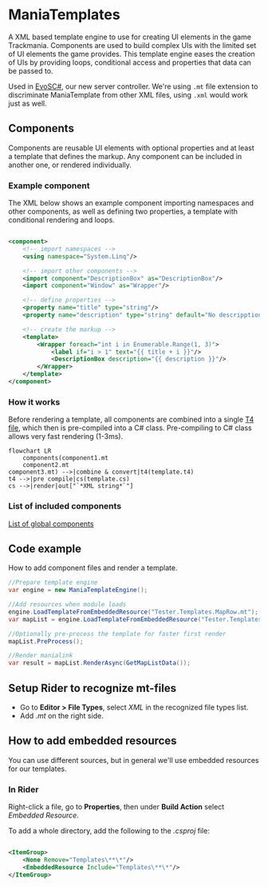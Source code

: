 ﻿# ManiaTemplates

A XML based template engine to use for creating UI elements in the game Trackmania.
Components are used to build complex UIs with the limited set of UI elements the game provides.
This template engine eases the creation of UIs by providing loops, conditional access and properties that data can be
passed to.

Used in [EvoSC#](https://github.com/EvoEsports/EvoSC-sharp), our new server controller.
We're using ``.mt`` file extension to discriminate ManiaTemplate from other XML files,
using `.xml` would work just as well.

## Components

Components are reusable UI elements with optional properties and at least a template that defines the markup.
Any component can be included in another one, or rendered individually.

### Example component

The XML below shows an example component importing namespaces and other components, as well as defining two properties,
a template with conditional rendering and loops.

````xml

<component>
    <!-- import namespaces -->
    <using namespace="System.Linq"/>

    <!-- import other components -->
    <import component="DescriptionBox" as="DescriptionBox"/>
    <import component="Window" as="Wrapper"/>

    <!-- define properties -->
    <property name="title" type="string"/>
    <property name="description" type="string" default="No descripption available."/>

    <!-- create the markup -->
    <template>
        <Wrapper foreach="int i in Enumerable.Range(1, 3)">
            <label if="i > 1" text="{{ title + i }}"/>
            <DescriptionBox description="{{ description }}"/>
        </Wrapper>
    </template>
</component>
````

### How it works

Before rendering a template, all components are combined into a
single [T4 file](https://learn.microsoft.com/en-us/visualstudio/modeling/code-generation-and-t4-text-templates), which
then is pre-compiled into a C# class.
Pre-compiling to C# class allows very fast rendering (1-3ms).

````mermaid
flowchart LR
    components(component1.mt
    component2.mt
component3.mt) -->|combine & convert|t4(template.t4)
t4 -->|pre compile|cs(template.cs)
cs -->|render|out["`*XML string*`"]
````

### List of included components

[List of global components](components.md)

## Code example

How to add component files and render a template.

````csharp
//Prepare template engine
var engine = new ManiaTemplateEngine();

//Add resources when module loads
engine.LoadTemplateFromEmbeddedResource("Tester.Templates.MapRow.mt");
var mapList = engine.LoadTemplateFromEmbeddedResource("Tester.Templates.MapList.mt");

//Optionally pre-process the template for faster first render
mapList.PreProcess();

//Render manialink
var result = mapList.RenderAsync(GetMapListData());
````

## Setup Rider to recognize mt-files

* Go to **Editor > File Types**, select *XML* in the recognized file types list.
* Add *.mt* on the right side.

## How to add embedded resources

You can use different sources, but in general we'll use embedded resources for our templates.

### In Rider

Right-click a file, go to **Properties**, then under **Build Action** select *Embedded Resource*.

To add a whole directory, add the following to the *.csproj* file:

````xml

<ItemGroup>
    <None Remove="Templates\**\*"/>
    <EmbeddedResource Include="Templates\**\*"/>
</ItemGroup>
````